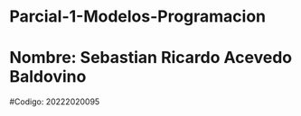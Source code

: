 # Parcial-1-Modelos-Programacion
# Nombre: Sebastian Ricardo Acevedo Baldovino
#Codigo: 20222020095
